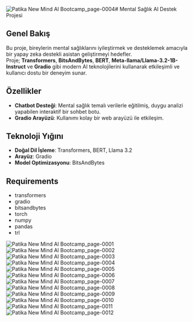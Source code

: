 ![Patika New Mind AI Bootcamp_page-0004](https://github.com/user-attachments/assets/d1643562-b9ec-4da4-be6f-b29972b5feef)# Mental Sağlık AI Destek Projesi

## Genel Bakış
Bu proje, bireylerin mental sağlıklarını iyileştirmek ve desteklemek amacıyla bir yapay zeka destekli asistan geliştirmeyi hedefler.  
Proje; **Transformers**, **BitsAndBytes**, **BERT**, **Meta-llama/Llama-3.2-1B-Instruct** ve **Gradio** gibi modern AI teknolojilerini kullanarak etkileşimli ve kullanıcı dostu bir deneyim sunar.  

## Özellikler
- **Chatbot Desteği**: Mental sağlık temalı verilerle eğitilmiş, duygu analizi yapabilen interaktif bir sohbet botu.  
- **Gradio Arayüzü**: Kullanımı kolay bir web arayüzü ile etkileşim.  

## Teknoloji Yığını
- **Doğal Dil İşleme**: Transformers, BERT, Llama 3.2   
- **Arayüz**: Gradio  
- **Model Optimizasyonu**: BitsAndBytes

## Requirements
- transformers
- gradio
- bitsandbytes
- torch
- numpy
- pandas
- trl



![Patika New Mind AI Bootcamp_page-0001](https://github.com/user-attachments/assets/8d703f46-247b-4efc-941c-58163238a3e7)
![Patika New Mind AI Bootcamp_page-0002](https://github.com/user-attachments/assets/79c4e825-b54f-42e9-9415-4253a6cd9ecb)
![Patika New Mind AI Bootcamp_page-0003](https://github.com/user-attachments/assets/481ab2e0-b135-453b-bbcb-c381226f0cb2)
![Patika New Mind AI Bootcamp_page-0004](https://github.com/user-attachments/assets/d342906e-6326-4141-9225-262aae11daed)
![Patika New Mind AI Bootcamp_page-0005](https://github.com/user-attachments/assets/d856e58f-90d8-4627-a5ed-55825db5f190)
![Patika New Mind AI Bootcamp_page-0006](https://github.com/user-attachments/assets/213bc368-293a-485e-8b63-45943fef3043)
![Patika New Mind AI Bootcamp_page-0007](https://github.com/user-attachments/assets/f87984d4-08a8-484d-a773-48ed495d2ea9)
![Patika New Mind AI Bootcamp_page-0008](https://github.com/user-attachments/assets/4fc17892-ac95-4e3b-b9da-d303f1e17917)
![Patika New Mind AI Bootcamp_page-0009](https://github.com/user-attachments/assets/3f7d9565-82bc-4c41-94aa-21cffc9dd19f)
![Patika New Mind AI Bootcamp_page-0010](https://github.com/user-attachments/assets/fc909002-0540-4fb1-bbd0-87eb330704ab)
![Patika New Mind AI Bootcamp_page-0011](https://github.com/user-attachments/assets/f5572c4d-6857-4e59-8125-b3f159933097)
![Patika New Mind AI Bootcamp_page-0012](https://github.com/user-attachments/assets/1d95db40-f126-40e0-8758-62cca02f6e95)



